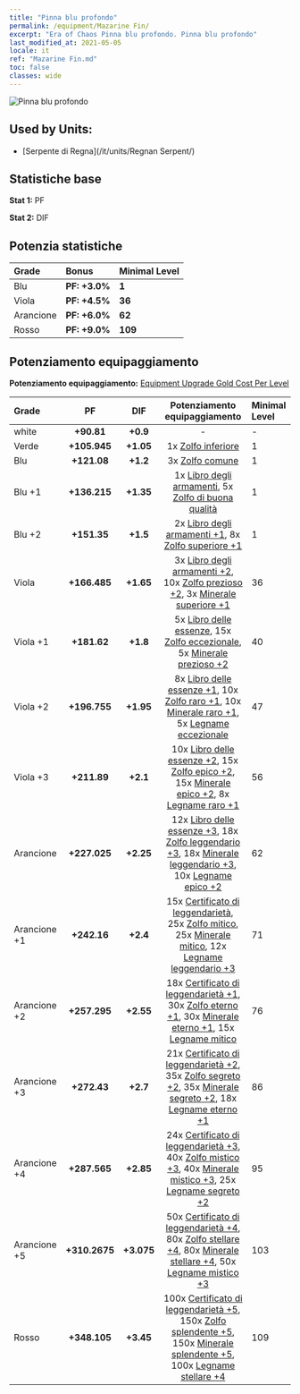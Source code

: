 ```yaml
---
title: "Pinna blu profondo"
permalink: /equipment/Mazarine Fin/
excerpt: "Era of Chaos Pinna blu profondo. Pinna blu profondo"
last_modified_at: 2021-05-05
locale: it
ref: "Mazarine Fin.md"
toc: false
classes: wide
---
```


  ![Pinna blu profondo](/images/e/e_99044.png)

## Used by Units:

* [Serpente di Regna](/it/units/Regnan Serpent/) 


## Statistiche base
 **Stat 1:** PF

 **Stat 2:** DIF

## Potenzia statistiche

  |     Grade    |   Bonus | Minimal Level | 
  |:-------------|:--------|:--------------| 
  | Blu | **PF: +3.0%** | **1** | 
  | Viola | **PF: +4.5%** | **36** | 
  | Arancione | **PF: +6.0%** | **62** | 
  | Rosso | **PF: +9.0%** | **109** | 


## Potenziamento equipaggiamento
 **Potenziamento equipaggiamento:** [Equipment Upgrade Gold Cost Per Level](/equipment/EquipmentUpgradeCostPerLevel/) 

  |          Grade      | PF | DIF | Potenziamento equipaggiamento | Minimal Level |
  |:--------------------|:---------:|:---------:|:----------------:|:--------------|
  | white | **+90.81** | **+0.9** | - | - |
  | Verde | **+105.945** | **+1.05** | 1x [Zolfo inferiore](/ItemsIT/mat_3/) | 1 |
  | Blu | **+121.08** | **+1.2** | 3x [Zolfo comune](/ItemsIT/mat_9/) | 1 |
  | Blu +1 | **+136.215** | **+1.35** | 1x [Libro degli armamenti](/ItemsIT/mat_18/), 5x [Zolfo di buona qualità](/ItemsIT/mat_15/) | 1 |
  | Blu +2 | **+151.35** | **+1.5** | 2x [Libro degli armamenti +1](/ItemsIT/mat_25/), 8x [Zolfo superiore +1](/ItemsIT/mat_22/) | 1 |
  | Viola | **+166.485** | **+1.65** | 3x [Libro degli armamenti +2](/ItemsIT/mat_32/), 10x [Zolfo prezioso +2](/ItemsIT/mat_29/), 3x [Minerale superiore +1](/ItemsIT/mat_19/) | 36 |
  | Viola +1 | **+181.62** | **+1.8** | 5x [Libro delle essenze](/ItemsIT/mat_39/), 15x [Zolfo eccezionale](/ItemsIT/mat_36/), 5x [Minerale prezioso +2](/ItemsIT/mat_26/) | 40 |
  | Viola +2 | **+196.755** | **+1.95** | 8x [Libro delle essenze +1](/ItemsIT/mat_46/), 10x [Zolfo raro +1](/ItemsIT/mat_43/), 10x [Minerale raro +1](/ItemsIT/mat_40/), 5x [Legname eccezionale](/ItemsIT/mat_34/) | 47 |
  | Viola +3 | **+211.89** | **+2.1** | 10x [Libro delle essenze +2](/ItemsIT/mat_53/), 15x [Zolfo epico +2](/ItemsIT/mat_50/), 15x [Minerale epico +2](/ItemsIT/mat_47/), 8x [Legname raro +1](/ItemsIT/mat_41/) | 56 |
  | Arancione | **+227.025** | **+2.25** | 12x [Libro delle essenze +3](/ItemsIT/mat_60/), 18x [Zolfo leggendario +3](/ItemsIT/mat_57/), 18x [Minerale leggendario +3](/ItemsIT/mat_54/), 10x [Legname epico +2](/ItemsIT/mat_48/) | 62 |
  | Arancione +1 | **+242.16** | **+2.4** | 15x [Certificato di leggendarietà](/ItemsIT/mat_67/), 25x [Zolfo mitico](/ItemsIT/mat_64/), 25x [Minerale mitico](/ItemsIT/mat_61/), 12x [Legname leggendario +3](/ItemsIT/mat_55/) | 71 |
  | Arancione +2 | **+257.295** | **+2.55** | 18x [Certificato di leggendarietà +1](/ItemsIT/mat_74/), 30x [Zolfo eterno +1](/ItemsIT/mat_71/), 30x [Minerale eterno +1](/ItemsIT/mat_68/), 15x [Legname mitico](/ItemsIT/mat_62/) | 76 |
  | Arancione +3 | **+272.43** | **+2.7** | 21x [Certificato di leggendarietà +2](/ItemsIT/mat_81/), 35x [Zolfo segreto +2](/ItemsIT/mat_78/), 35x [Minerale segreto +2](/ItemsIT/mat_75/), 18x [Legname eterno +1](/ItemsIT/mat_69/) | 86 |
  | Arancione +4 | **+287.565** | **+2.85** | 24x [Certificato di leggendarietà +3](/ItemsIT/mat_88/), 40x [Zolfo mistico +3](/ItemsIT/mat_85/), 40x [Minerale mistico +3](/ItemsIT/mat_82/), 25x [Legname segreto +2](/ItemsIT/mat_76/) | 95 |
  | Arancione +5 | **+310.2675** | **+3.075** | 50x [Certificato di leggendarietà +4](/ItemsIT/mat_95/), 80x [Zolfo stellare +4](/ItemsIT/mat_92/), 80x [Minerale stellare +4](/ItemsIT/mat_89/), 50x [Legname mistico +3](/ItemsIT/mat_83/) | 103 |
  | Rosso | **+348.105** | **+3.45** | 100x [Certificato di leggendarietà +5](/ItemsIT/mat_102/), 150x [Zolfo splendente +5](/ItemsIT/mat_99/), 150x [Minerale splendente +5](/ItemsIT/mat_96/), 100x [Legname stellare +4](/ItemsIT/mat_90/) | 109 |


